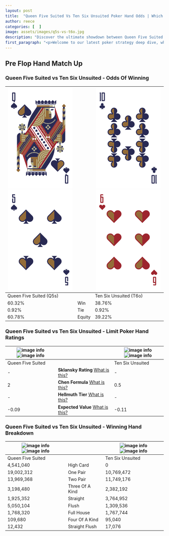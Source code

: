 ```yaml
---
layout: post
title:  "Queen Five Suited Vs Ten Six Unsuited Poker Hand Odds | Which Is The Better Hand In Poker? A Complete Guide"
author: reece
categories: [  ]
image: assets/images/q5s-vs-t6o.jpg
description: "Discover the ultimate showdown between Queen Five Suited and Ten Six Unsuited in poker! Uncover the odds, strategies, and scenarios where one hand triumphs over the other. Get ready to up your poker game with this thrilling analysis."
first_paragraph: "<p>Welcome to our latest poker strategy deep dive, where we're pitting two distinct hands against each other in a high-stakes showdown: Queen Five Suited vs Ten Six Unsuited.</p><p>In the dynamic world of poker, every decision counts, and knowing which hand holds the upper hand is key to your success at the table.</p><p>In this article, we'll dissect these two hands, explore the scenarios where one dominates the other, and equip you with the knowledge to make strategic choices that can tip the odds in your favor.</p><p>Get ready to unravel the intriguing dynamics of these poker hands and elevate your game to new heights.</p>"
---
```




[comment]: # (sp0)

## Pre Flop Hand Match Up

<div class="table hand-ratings" markdown="1"> 



### Queen Five Suited vs Ten Six Unsuited - Odds Of Winning


    
| ![image info](assets/images/hand1/q.png) ![image info](assets/images/hand1/5.png) |  | ![image info](assets/images/hand2/t.png) ![image info](assets/images/hand2/6o.png) |
| -------- | -------- | -------- |
| Queen Five Suited (Q5s) |  | Ten Six Unsuited (T6o) |
| 60.32% | Win | 38.76% |
| 0.92% | Tie | 0.92% |
| 60.78% | Equity | 39.22% |




[comment]: # (sp1)



### Queen Five Suited vs Ten Six Unsuited - Limit Poker Hand Ratings


    
| ![image info](https://www.riverpairs.com/assets/images/hand1/q.png) ![image info](https://www.riverpairs.com/assets/images/hand1/5.png) |  | ![image info](https://www.riverpairs.com/assets/images/hand2/t.png) ![image info](https://www.riverpairs.com/assets/images/hand2/6o.png) |
| -------- | -------- | -------- |
| Queen Five Suited |  | Ten Six Unsuited |
| - | **Sklansky Rating** [What is this?](/sklansky-rating-explained) | - |
| 2 | **Chen Formula** [What is this?](/chen-formula-explained) | 0.5 |
| - | **Hellmuth Tier** [What is this?](/Hellmuth-tier-explained) | - |
| -0.09 | **Expected Value** [What is this?](/expected-value-explained) | -0.11 |




[comment]: # (sp2)



### Queen Five Suited vs Ten Six Unsuited - Winning Hand Breakdown


    
| ![image info](https://www.riverpairs.com/assets/images/hand1/q.png) ![image info](https://www.riverpairs.com/assets/images/hand1/5.png) |  | ![image info](https://www.riverpairs.com/assets/images/hand2/t.png) ![image info](https://www.riverpairs.com/assets/images/hand2/6o.png) |
| -------- | -------- | -------- |
| Queen Five Suited |  | Ten Six Unsuited |
| 4,541,040 | High Card | 0 |
| 19,002,312 | One Pair | 10,769,472 |
| 13,969,368 | Two Pair | 11,749,176 |
| 3,198,480 | Three Of A Kind | 2,382,192 |
| 1,925,352 | Straight | 3,764,952 |
| 5,050,104 | Flush | 1,309,536 |
| 1,768,320 | Full House | 1,767,744 |
| 109,680 | Four Of A Kind | 95,040 |
| 12,432 | Straight Flush | 17,076 |




[comment]: # (sp3)



</div>

[comment]: # (sp4)



[comment]: # (sp5)

